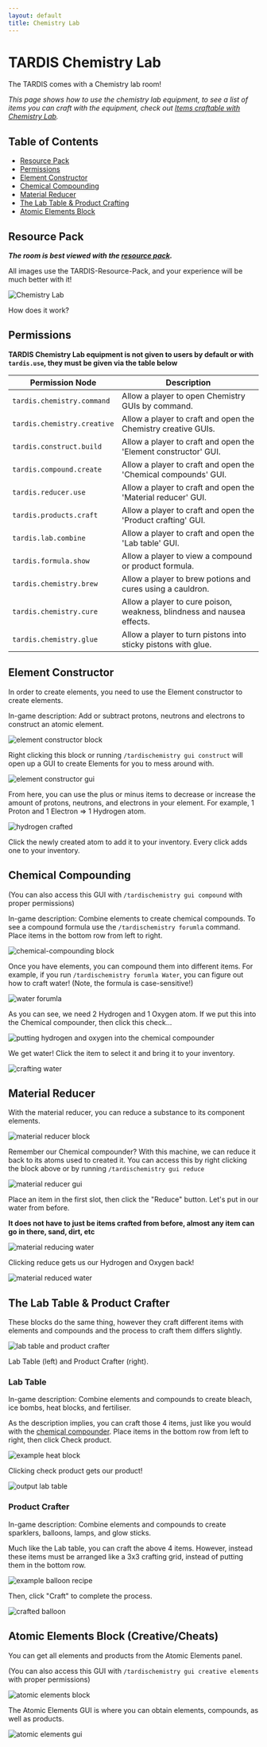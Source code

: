 ```yaml
---
layout: default
title: Chemistry Lab
---
```


# TARDIS Chemistry Lab

The TARDIS comes with a Chemistry lab room!

*This page shows how to use the chemistry lab equipment, to see a list of items you can craft with the equipment, check out [Items craftable with Chemistry Lab](chemistry-lab-craftables).*

## Table of Contents
* [Resource Pack](#resource-pack)
* [Permissions](#permissions)
* [Element Constructor](#element-constructor)
* [Chemical Compounding](#chemical-compounding)
* [Material Reducer](#material-reducer)
* [The Lab Table & Product Crafting](#the-lab-table--product-crafter)
* [Atomic Elements Block](#atomic-elements-block-creativecheats)

## Resource Pack

***The room is best viewed with the [resource pack](https://github.com/eccentricdevotion/TARDIS-Resource-Pack).***

All images use the TARDIS-Resource-Pack, and your experience will be much better with it!

![Chemistry Lab](images/rooms/chemistry-lab.png)

How does it work?

## Permissions

**TARDIS Chemistry Lab equipment is not given to users by default or with `tardis.use`, they must be given via the table below**

| Permission Node             | Description                                                            |
| --------------------------- | ---------------------------------------------------------------------- |
| `tardis.chemistry.command`  | Allow a player to open Chemistry GUIs by command.                      |
| `tardis.chemistry.creative` | Allow a player to craft and open the Chemistry creative GUIs.          |
| `tardis.construct.build`    | Allow a player to craft and open the 'Element constructor' GUI.        |
| `tardis.compound.create`    | Allow a player to craft and open the 'Chemical compounds' GUI.         |
| `tardis.reducer.use`        | Allow a player to craft and open the 'Material reducer' GUI.           |
| `tardis.products.craft`     | Allow a player to craft and open the 'Product crafting' GUI.           |
| `tardis.lab.combine`        | Allow a player to craft and open the 'Lab table' GUI.                  |
| `tardis.formula.show`       | Allow a player to view a compound or product formula.                  |
| `tardis.chemistry.brew`     | Allow a player to brew potions and cures using a cauldron.             |
| `tardis.chemistry.cure`     | Allow a player to cure poison, weakness, blindness and nausea effects. |
| `tardis.chemistry.glue`     | Allow a player to turn pistons into sticky pistons with glue.          |

## Element Constructor

In order to create elements, you need to use the Element constructor to create elements.

In-game description: Add or subtract protons, neutrons and electrons to construct an atomic element.

![element constructor block](images/chemistry/element-constructor-block.png)

Right clicking this block or running `/tardischemistry gui construct` will open up a GUI to create Elements for you to mess around with.

![element constructor gui](images/chemistry/element-constructor-gui.png)

From here, you can use the plus or minus items to decrease or increase the amount of protons, neutrons, and electrons in your element. For example, 1 Proton and 1 Electron => 1 Hydrogen atom.

![hydrogen crafted](images/chemistry/element-constructor-hydrogen.png)

Click the newly created atom to add it to your inventory. Every click adds one to your inventory.

## Chemical Compounding

(You can also access this GUI with `/tardischemistry gui compound` with proper permissions)

In-game description: Combine elements to create chemical compounds. To see a compound formula use the `/tardischemistry forumla` command. Place items in the bottom row from left to right.

![chemical-compounding block](images/chemistry/chemical-compounder-block.png)

Once you have elements, you can compound them into different items. For example, if you run `/tardischemistry forumla Water`, you can figure out how to craft water! (Note, the formula is case-sensitive!)

![water forumla](images/chemistry/formula-water.png)

As you can see, we need 2 Hydrogen and 1 Oxygen atom. If we put this into the Chemical compounder, then click this check...

![putting hydrogen and oxygen into the chemical compounder](images/chemistry/chemical-compounder-water-example.png)

We get water! Click the item to select it and bring it to your inventory.

![crafting water](images/chemistry/chemical-compounder-water.png)

## Material Reducer

With the material reducer, you can reduce a substance to its component elements.

![material reducer block](images/chemistry/material-reducer-block.png)

Remember our Chemical compounder? With this machine, we can reduce it back to its atoms used to created it. You can access this by right clicking the block above or by running `/tardischemistry gui reduce`

![material reducer gui](images/chemistry/material-reducer-gui.png)

Place an item in the first slot, then click the "Reduce" button. Let's put in our water from before.

**It does not have to just be items crafted from before, almost any item can go in there, sand, dirt, etc**

![material reducing water](images/chemistry/material-reducing-water.png)

Clicking reduce gets us our Hydrogen and Oxygen back!

![material reduced water](images/chemistry/material-reduced-water.png)

## The Lab Table & Product Crafter

These blocks do the same thing, however they craft different items with elements and compounds and the process to craft them differs slightly.

![lab table and product crafter](images/chemistry/lab-table-product-crafter-blocks.png)

Lab Table (left) and Product Crafter (right).

### Lab Table

In-game description: Combine elements and compounds to create bleach, ice bombs, heat blocks, and fertiliser.

As the description implies, you can craft those 4 items, just like you would with the [chemical compounder](#chemical-compounding). Place items in the bottom row from left to right, then click Check product.

![example heat block](images/chemistry/lab-table-gui-heat-block.png)

Clicking check product gets our product!

![output lab table](images/chemistry/lab-table-output-heat-block.png)

### Product Crafter

In-game description: Combine elements and compounds to create sparklers, balloons, lamps, and glow sticks.

Much like the Lab table, you can craft the above 4 items. However, instead these items must be arranged like a 3x3 crafting grid, instead of putting them in the bottom row.

![example balloon recipe](images/chemistry/product-crafting-balloon-example.png)

Then, click "Craft" to complete the process.

![crafted balloon](images/chemistry/product-crafting-balloon-crafted.png)

## Atomic Elements Block (Creative/Cheats)

You can get all elements and products from the Atomic Elements panel.

(You can also access this GUI with `/tardischemistry gui creative elements` with proper permissions)

![atomic elements block](images/chemistry/atomic-elements-block.png)

The Atomic Elements GUI is where you can obtain elements, compounds, as well as products.

![atomic elements gui](images/chemistry/atomic-elememts-gui.png)
